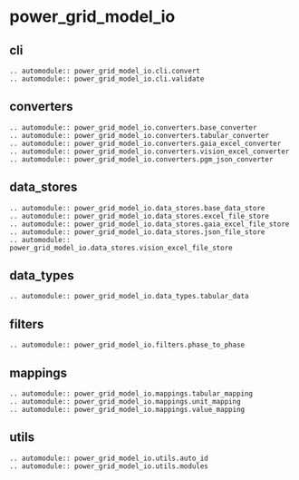 <!--
SPDX-FileCopyrightText: 2022 Contributors to the Power Grid Model project <dynamic.grid.calculation@alliander.com>

SPDX-License-Identifier: MPL-2.0
-->

# power_grid_model_io

## cli

```{eval-rst}
.. automodule:: power_grid_model_io.cli.convert
.. automodule:: power_grid_model_io.cli.validate
```

## converters

```{eval-rst}
.. automodule:: power_grid_model_io.converters.base_converter
.. automodule:: power_grid_model_io.converters.tabular_converter
.. automodule:: power_grid_model_io.converters.gaia_excel_converter
.. automodule:: power_grid_model_io.converters.vision_excel_converter
.. automodule:: power_grid_model_io.converters.pgm_json_converter
```

## data_stores

```{eval-rst}
.. automodule:: power_grid_model_io.data_stores.base_data_store
.. automodule:: power_grid_model_io.data_stores.excel_file_store
.. automodule:: power_grid_model_io.data_stores.gaia_excel_file_store
.. automodule:: power_grid_model_io.data_stores.json_file_store
.. automodule:: power_grid_model_io.data_stores.vision_excel_file_store
```

## data_types

```{eval-rst}
.. automodule:: power_grid_model_io.data_types.tabular_data
```

## filters

```{eval-rst}
.. automodule:: power_grid_model_io.filters.phase_to_phase
```
## mappings

```{eval-rst}
.. automodule:: power_grid_model_io.mappings.tabular_mapping
.. automodule:: power_grid_model_io.mappings.unit_mapping
.. automodule:: power_grid_model_io.mappings.value_mapping
```

## utils

```{eval-rst}
.. automodule:: power_grid_model_io.utils.auto_id
.. automodule:: power_grid_model_io.utils.modules
```
